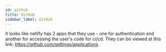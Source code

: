 ```yaml
---
id: github
title: GitHub
sidebar_label: GitHub
---
```


It looks like netlify has 2 apps that they use - one for authentication and another for accessing the user's code for ci/cd. They can be viewed at this link: https://github.com/settings/applications.
